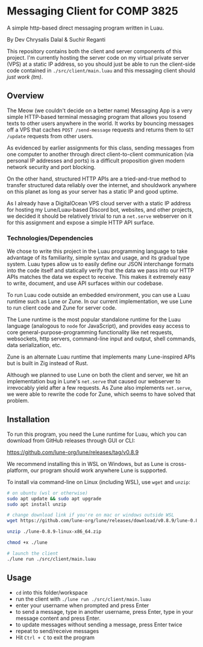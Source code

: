 # Messaging Client for COMP 3825

A simple http-based direct messaging program written in Luau.

By Dev Chrysalis Dalal & Suchir Reganti

This repository contains both the client and server components of this project. I'm currently hosting the server code on my virtual private server (VPS) at a static IP address, so you should just be able to run the client-side code contained in `./src/client/main.luau` and this messaging client should *just work (tm)*.

## Overview

The Meow (we couldn't decide on a better name) Messaging App is a very simple HTTP-based terminal messaging program that allows you tosend texts to other users anywhere in the world. It works by bouncing messages off a VPS that caches `POST /send-message` requests and returns them to `GET /update` requests from other users.

As evidenced by earlier assignments for this class, sending messages from one computer to another through direct client-to-client communication (via personal IP addresses and ports) is a difficult proposition given modern network security and port blocking.

On the other hand, structured HTTP APIs are a tried-and-true method to transfer structured data reliably over the internet, and shouldwork anywhere on this planet as long as your server has a static IP and good uptime.

As I already have a DigitalOcean VPS cloud server with a static IP address for hosting my Lune/Luau-based Discord bot, websites, and other projects, we decided it should be relatively trivial to run a `net.serve` webserver on it for this assignment and expose a simple HTTP API surface.

### Technologies/Dependencies

We chose to write this project in the Luau programming language to take advantage of its familiarity, simple syntax and usage, and its gradual type system.
Luau types allow us to easily define our JSON interchange formats into the code itself and statically verify that the data we pass into our HTTP APIs matches the data we expect to receive.
This makes it extremely easy to write, document, and use API surfaces within our codebase.

To run Luau code outside an embedded environment, you can use a Luau runtime such as Lune or Zune. In our current implementation, we use Lune to run client code and Zune for server code. 

The Lune runtime is the most popular standalone runtime for the Luau language (analogous to `node` for JavaScript), and provides easy access to core general-purpose-programming functionality like net requests, websockets, http servers, command-line input and output, shell commands, data serialization, etc. 

Zune is an alternate Luau runtime that implements many Lune-inspired APIs but is built in Zig instead of Rust. 

Although we planned to use Lune on both the client and server, we hit an implementation bug in Lune's `net.serve` that caused our webserver to irrevocably yield after a few requests. As Zune also implements `net.serve`, we were able to rewrite the code for Zune, which seems to have solved that problem.

## Installation

To run this program, you need the Lune runtime for Luau, which you can download from GitHub releases through GUI or CLI:

https://github.com/lune-org/lune/releases/tag/v0.8.9

We recommend installing this in WSL on Windows, but as Lune is cross-platform, our program should work anywhere Lune is supported.

To install via command-line on Linux (including WSL), use `wget` and `unzip`:

```sh
# on ubuntu (wsl or otherwise)
sudo apt update && sudo apt upgrade
sudo apt install unzip

# change download link if you're on mac or windows outside WSL
wget https://github.com/lune-org/lune/releases/download/v0.8.9/lune-0.8.9-linux-x86_64.zip

unzip ./lune-0.8.9-linux-x86_64.zip

chmod +x ./lune

# launch the client
./lune run ./src/client/main.luau

```

## Usage
- `cd` into this folder/workspace
- run the client with `./lune run ./src/client/main.luau`
- enter your username when prompted and press Enter
- to send a message, type in another username, press Enter, type in your message content and press Enter.
- to update messages without sending a message, press Enter twice
- repeat to send/receive messages
- Hit `Ctrl + C` to exit the program

